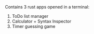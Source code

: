 Contains 3 rust apps opened in a terminal:

1. ToDo list manager
2. Calculator + Syntax Inspector
3. Timer guessing game

